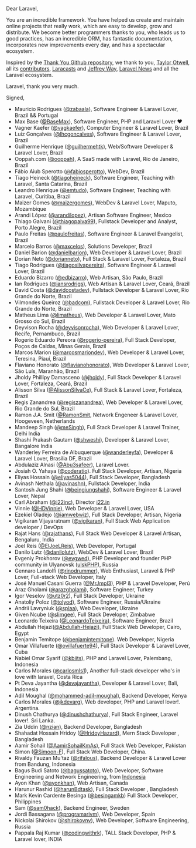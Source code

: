Dear Laravel,

You are an incredible framework. You have helped us create and maintain online projects that really work, which are easy to develop, grow and distribute. We become better programmers thanks to you, who leads us to good practices, has an incredible ORM, has fantastic documentation, incorporates new improvements every day, and has a spectacular ecosystem.

Inspired by the [Thank You Github repository](https://github.com/thank-you-github/thank-you-github), we thank to you, [Taylor Otwell](https://github.com/taylorotwell), all its [contributors](https://github.com/laravel/framework/graphs/contributors), [Laracasts](http://laracasts.com) and [Jeffrey Way](https://github.com/JeffreyWay), [Laravel News](http://laravel-news.com) and all the Laravel ecosystem.

Laravel, thank you very much.

Signed,

* Mauricio Rodrigues ([@zabaala](https://github.com/zabaala)), Software Engineer & Laravel Lover, Brazil && Portugal
* Max Base ([@BaseMax](https://github.com/BaseMax)), Software Engineer, PHP and Laravel Lover :heart:
* Vagner Kaefer ([@vagkaefer](https://github.com/vagkaefer)), Computer Engineer & Laravel Lover, Brazil
* Luiz Gonçalves ([@lhcgoncalves](https://github.com/lhcgoncalves)), Software Engineer & Laravel Lover, Brazil
* Guilherme Henrique ([@guilhermehtk](https://github.com/guilhermehtk)), Web/Software Developer & Laravel Lover, Brazil
* Ooppah.com ([@ooppah](https://github.com/ooppah)), A SaaS made with Laravel, Rio de Janeiro, Brazil
* Fábio Aiub Sperotto ([@fabiosperotto](https://github.com/fabiosperotto)), WebDev, Brazil
* Tiago Heineck ([@tiagoheineck](https://github.com/tiagoheineck)), Software Engineer, Teaching with Laravel, Santa Catarina, Brazil
* Leandro Henrique ([@emtudo](https://github.com/emtudo)), Software Engineer, Teaching with Laravel, Curitiba, Brazil
* Maizer Gomes ([@maizergomes](https://github.com/MaizerGomes)), WebDev & Laravel Lover, Maputo, Mozambique
* Arandi López ([@arandilopez](https://github.com/arandilopez)), Artisan Software Engineer, Mexico
* Thiago Galvani ([@thiagopaiva99](https://github.com/thiagopaiva99)), Fullstack Developer and Analyst, Porto Alegre, Brazil
* Paulo Freitas ([@paulofreitas](https://github.com/paulofreitas)), Software Engineer & Laravel Evangelist, Brazil
* Marcelo Barros ([@maxcelos](https://github.com/maxcelos)), Solutions Developer, Brazil
* Daniel Barion ([@danielbarion](https://github.com/danielbarion)), Web Developer & Laravel Lover, Brazil
* Dorian Neto ([@dorianneto](https://github.com/dorianneto)), Full Stack & Laravel Lover, Fortaleza, Brazil
* Tiago Rodrigues ([@tiagosilvapereira](https://github.com/TiagoSilvaPereira)), Software Engineer & Laravel Lover, Brazil
* Eduardo Bizarro ([@edbizarro](https://github.com/edbizarro)), Web Artisan, São Paulo, Brazil
* Ian Rodrigues ([@iansrodrigs](https://github.com/iansrodrigs)), Web Artisan & Laravel Lover, Ceará, Brazil
* David Costa ([@davidcostadev](https://github.com/davidcostadev)), Fullstack Developer & Laravel Lover, Rio Grande do Norte, Brazil
* Vilmondes Queiroz ([@badcom](https://github.com/badcom)), Fullstack Developer & Laravel Lover, Rio Grande do Norte, Brazil
* Matheus Lima ([@limatheus](https://github.com/limatheus)), Web Developer & Laravel Lover, Mato Grosso do Sul, Brazil
* Deyvison Rocha ([@deyvisonrocha](http://github.com/deyvisonrocha)), Web Developer & Laravel Lover, Recife, Pernambuco, Brazil
* Rogerio Eduardo Pereora ([@rogerio-pereira](https://github.com/rogerio-pereira)), Full Stack Developer, Poços de Caldas, Minas Gerais, Brazil
* Marcos Marion ([@marcosmariondev](https://github.com/marcosmariondev)), Web Developer & Laravel Lover, Teresina, Piauí, Brazil
* Flaviano Honorato ([@flavianohonorato](https://github.com/flavianohonorato)), Web Developer & Laravel Lover, São Luís, Maranhão, Brazil
* Jholdy Phillipy Damasceno ([@jholdy](https://github.com/jholdy)), Full Stack Developer & Laravel Lover, Fortaleza, Ceará, Brazil
* Alisson Silva ([@AlissonSilvaCe](https://github.com/AlissonSilvaCe)), Full Stack & Laravel Lover, Fortaleza, Brazil
* Regis Zanandrea ([@regiszanandrea](https://github.com/regiszanandrea)), Web Developer & Laravel Lover, Rio Grande do Sul, Brazil
* Ramon J.A. Smit ([@RamonSmit](https://github.com/RamonSmit), Network Engeneer & Laravel Lover, Hoogeveen, Netherlands
* Mandeep Singh ([@meSingh](https://github.com/meSingh)), Full Stack Developer & Laravel Trainer, Delhi India
* Shashi Prakash Gautam ([@shweshi](https://github.com/shweshi)), Developer & Laravel Lover, Bangalore India
* Wanderley Ferreira de Albuquerque ([@wanderleyfa](https://github.com/wanderleyfa)), Developer & Laravel Lover, Brasilia DF, Brazil
* Abdulaziz Alnasi ([@Abu3safeer](https://github.com/Abu3safeer)), Laravel Lover.
* Josiah O. Yahaya ([@coderatio](https://github.com/coderatio)). Full Stack Developer, Artisan, Nigeria
* Eliyas Hossain ([@eliyas5044](https://github.com/eliyas5044)), Full Stack Developer, Bangladesh
* Avinash Nethala ([@avinashn](https://github.com/avinashn)), Fullstack Developer, India
* Santosh Jung Shahi ([@beingjungshahi](https://github.com/beingjungshahi)), Software Engineer & Laravel Lover, Nepal
* Carl Abraham ([@i22inc](https://github.com/i22inc)), Director [i22.in](https://i22.in)
* Vinnie ([@HDVinnie](https://github.com/HDVinnie)), Web Developer & Laravel Lover, USA
* Ezekiel Oladejo ([@iamwebwiz](https://github.com/iamwebwiz)), Full Stack Developer, Artisan, Nigeria
* Vigikaran Vijayaratnam ([@vigikaran](https://github.com/vigikaran)), Full Stack Web Application developer / DevOps
* Rajat Hans ([@rajathans](https://github.com/rajathans)), Full Stack Web Developer & Laravel Artisan, Bengaluru, India
* Joel Reis ([@ElJoeLReis](https://github.com/ElJoeLReis)), Web Developer, Portugal
* Danilo Lutz ([@danilolutz](https://github.com/danilolutz)), WebDev & Laravel Lover, Brazil
* Evgeniy Prokhorov ([@evgwed](https://github.com/evgwed)), PHP Developer and founder PHP community in Ulyanovsk ([ulskPHP](https://t.me/ulskPHP)), Russia
* Gennaro Landolfi ([@rinodrummer](https://github.com/rinodrummer)), Web Enthusiast, Laravel & PHP Lover, Full-stack Web Developer, Italy
* José Manuel Casani Guerra ([@MrJmpl3](https://github.com/MrJmpl3)), PHP & Laravel Developer, Perú
* Araz Gholami ([@arazgholami](https://github.com/arazgholami)), Software Engineer, Turkey
* Igor Veselov ([@utz0r2](https://github.com/utz0r2)), Full Stack Developer, Ukraine
* Anatoliy Poloz ([@tolyod](https://github.com/tolyod)), Software Engineer, Russia/Ukraine
* Andrii Lavryniuk ([@splaa](https://github.com/splaa)), Web Developer, Ukraine
* Given Ncube ([@slimgee](https://github.com/slimgee)), Full Stack Developer, Zimbabwe
* Leonardo Teixeira ([@LeonardoTeixeira](https://github.com/LeonardoTeixeira)), Software Engineer, Brazil
* Abdullah Hejazi([@Abdullah-Hejazi](https://github.com/Abdullah-Hejazi)), Full Stack Web Developer, Cairo, Egypt
* Benjamin Temitope ([@benjamintemitope](https://github.com/benjamintemitope)). Web Developer, Nigeria
* Omar Villafuerte ([@ovillafuerte94](https://github.com/ovillafuerte94)), Full Stack Developer & Laravel Lover, Cuba
* Nabiel Omar Syarif ([@kbiits](https://github.com/kbiits)), PHP and Laravel Lover, Palembang, Indonesia
* Carlos Morales ([@carlosmls1](https://github.com/carlosmls1)), Another full-stack developer who's in love with laravel, Costa Rica
* Pt Deva Jayantha ([@devajayantha](https://github.com/devajayantha)), Developer & Laravel Lover, Bali, Indonesia
* Adil Moughal ([@mohammed-adil-moughal](https://mohammed-adil-moughal)), Backend Developer, Kenya
* Carlos Morales ([@jkdevarg](https://github.com/JkDevArg)), Web developer, PHP and Laravel lover!. Argentina.
* Dinush Chathurya ([@dinushchathurya](https://github.com/dinushchathurya)), Full Stack Engineer, Laravel lover!. Sri Lanka.
* Zia Uddin ([@nzian](https://github.com/nzian)), Backend Developer, Bangladesh
* Shahadat Hossain Hridoy ([@HridoyHazard](https://github.com/HridoyHazard)), Mern Stack Developer , Bangladesh
* Aamir Sohail ([@AamirSohailKmAs](https://github.com/AamirSohailKmAs)), Full Stack Web Developer, Pakistan
* Simon ([@Simoon-F](https://github.com/Simoon-F)), Full Stack Web Developer, China.
* Rivaldy Fauzan Mu'taz ([@rifalous](https://github.com/rifalous)), Backend Developer & Laravel Lover from Bandung, Indonesia
* Bagus Budi Satoto ([@bagussatoto](https://github.com/bagussatoto)), Web Developer, Software Engineering and Network Engineering, from [Indonesia](https://home.amikom.ac.id)
* Ayon Khan ([@ayonkhan](https://github.com/ayonkhan)), Web Artisan, Canada
* Harunur Rashid ([@harunBdtask](https://github.com/harunBdtask)), Full Stack Developer , Bangladesh
* Mark Kevin Cardente Besinga ([@besingamkb](https://github.com/besingamkb)) Full Stack Developer, Philippines
* Sam ([@sam0hack](https://github.com/sam0hack)), Backend Engineer, Sweden
* Jordi Bassagana ([@programarivm](https://github.com/programarivm)), Web Developer, Spain
* Nickolai Shirokov ([@shirokovnv](https://github.com/shirokovnv)), Web Developer, Software Engineering, Russia
* Pappala Raj Kumar ([@codingwithrk](https://github.com/codingwithrk)), TALL Stack Developer, PHP & Laravel lover, INDIA
